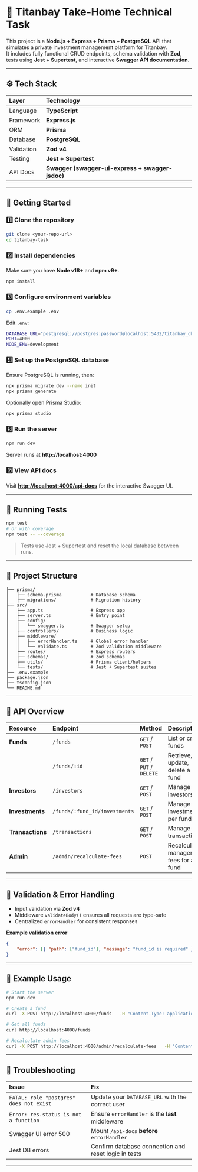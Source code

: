 # 🏦 Titanbay Take-Home Technical Task

This project is a **Node.js + Express + Prisma + PostgreSQL** API that simulates a private investment management platform for Titanbay.  
It includes fully functional CRUD endpoints, schema validation with **Zod**, tests using **Jest + Supertest**, and interactive **Swagger API documentation**.

---

## ⚙️ Tech Stack

| Layer      | Technology                                       |
| :--------- | :----------------------------------------------- |
| Language   | **TypeScript**                                   |
| Framework  | **Express.js**                                   |
| ORM        | **Prisma**                                       |
| Database   | **PostgreSQL**                                   |
| Validation | **Zod v4**                                       |
| Testing    | **Jest + Supertest**                             |
| API Docs   | **Swagger (swagger-ui-express + swagger-jsdoc)** |

---

## 🚀 Getting Started

### 1️⃣ Clone the repository

```bash
git clone <your-repo-url>
cd titanbay-task
```

### 2️⃣ Install dependencies

Make sure you have **Node v18+** and **npm v9+**.

```bash
npm install
```

### 3️⃣ Configure environment variables

```bash
cp .env.example .env
```

Edit `.env`:

```bash
DATABASE_URL="postgresql://postgres:password@localhost:5432/titanbay_db"
PORT=4000
NODE_ENV=development
```

### 4️⃣ Set up the PostgreSQL database

Ensure PostgreSQL is running, then:

```bash
npx prisma migrate dev --name init
npx prisma generate
```

Optionally open Prisma Studio:

```bash
npx prisma studio
```

### 5️⃣ Run the server

```bash
npm run dev
```

Server runs at **http://localhost:4000**

### 6️⃣ View API docs

Visit **[http://localhost:4000/api-docs](http://localhost:4000/api-docs)** for the interactive Swagger UI.

---

## 🧪 Running Tests

```bash
npm test
# or with coverage
npm test -- --coverage
```

> Tests use Jest + Supertest and reset the local database between runs.

---

## 🧩 Project Structure

```
├── prisma/
│   ├── schema.prisma           # Database schema
│   ├── migrations/             # Migration history
├── src/
│   ├── app.ts                  # Express app
│   ├── server.ts               # Entry point
│   ├── config/
│   │   └── swagger.ts          # Swagger setup
│   ├── controllers/            # Business logic
│   ├── middleware/
│   │   ├── errorHandler.ts     # Global error handler
│   │   └── validate.ts         # Zod validation middleware
│   ├── routes/                 # Express routers
│   ├── schemas/                # Zod schemas
│   ├── utils/                  # Prisma client/helpers
│   └── tests/                  # Jest + Supertest suites
├── .env.example
├── package.json
├── tsconfig.json
└── README.md
```

---

## 🧠 API Overview

| Resource         | Endpoint                      | Method                   | Description                            |
| :--------------- | :---------------------------- | :----------------------- | :------------------------------------- |
| **Funds**        | `/funds`                      | `GET` / `POST`           | List or create funds                   |
|                  | `/funds/:id`                  | `GET` / `PUT` / `DELETE` | Retrieve, update, delete a fund        |
| **Investors**    | `/investors`                  | `GET` / `POST`           | Manage investors                       |
| **Investments**  | `/funds/:fund_id/investments` | `GET` / `POST`           | Manage investments per fund            |
| **Transactions** | `/transactions`               | `GET` / `POST`           | Manage transactions                    |
| **Admin**        | `/admin/recalculate-fees`     | `POST`                   | Recalculate management fees for a fund |

---

## 🧰 Validation & Error Handling

- Input validation via **Zod v4**
- Middleware `validateBody()` ensures all requests are type-safe
- Centralized `errorHandler` for consistent responses

**Example validation error**

```json
{
    "error": [{ "path": ["fund_id"], "message": "fund_id is required" }]
}
```

---

## 🧱 Example Usage

```bash
# Start the server
npm run dev

# Create a fund
curl -X POST http://localhost:4000/funds   -H "Content-Type: application/json"   -d '{"name":"Growth Fund","vintage_year":2022,"target_size_usd":10000000,"status":"Fundraising"}'

# Get all funds
curl http://localhost:4000/funds

# Recalculate admin fees
curl -X POST http://localhost:4000/admin/recalculate-fees   -H "Content-Type: application/json"   -d '{"fund_id":1,"new_fee_percentage":3.5,"apply_retroactively":true}'
```

---

## 🧩 Troubleshooting

| Issue                                   | Fix                                                  |
| :-------------------------------------- | :--------------------------------------------------- |
| `FATAL: role "postgres" does not exist` | Update your `DATABASE_URL` with the correct user     |
| `Error: res.status is not a function`   | Ensure `errorHandler` is the **last** middleware     |
| Swagger UI error 500                    | Mount `/api-docs` **before** `errorHandler`          |
| Jest DB errors                          | Confirm database connection and reset logic in tests |

---
